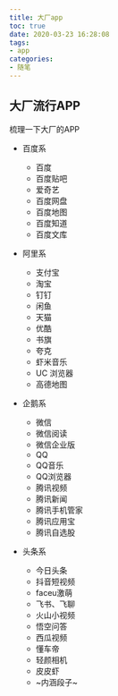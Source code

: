 ```yaml
---
title: 大厂app
toc: true
date: 2020-03-23 16:28:08
tags:
- app
categories:
- 随笔
---
```


## 大厂流行APP

梳理一下大厂的APP

* 百度系
  * 百度
  * 百度贴吧 
  * 爱奇艺
  * 百度网盘
  * 百度地图
  * 百度知道
  * 百度文库

* 阿里系
  * 支付宝
  * 淘宝
  * 钉钉
  * 闲鱼
  * 天猫
  * 优酷
  * 书旗
  * 夸克
  * 虾米音乐
  * UC 浏览器
  * 高德地图
  
* 企鹅系
  * 微信
  * 微信阅读
  * 微信企业版
  * QQ
  * QQ音乐
  * QQ浏览器
  * 腾讯视频
  * 腾讯新闻
  * 腾讯手机管家
  * 腾讯应用宝
  * 腾讯自选股

* 头条系
  * 今日头条
  * 抖音短视频
  * faceu激萌
  * 飞书、飞聊
  * 火山小视频
  * 悟空问答
  * 西瓜视频
  * 懂车帝
  * 轻颜相机
  * 皮皮虾
  * ~内涵段子~
